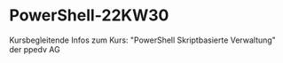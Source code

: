 # PowerShell-22KW30
Kursbegleitende Infos zum Kurs: "PowerShell Skriptbasierte Verwaltung" der ppedv AG

